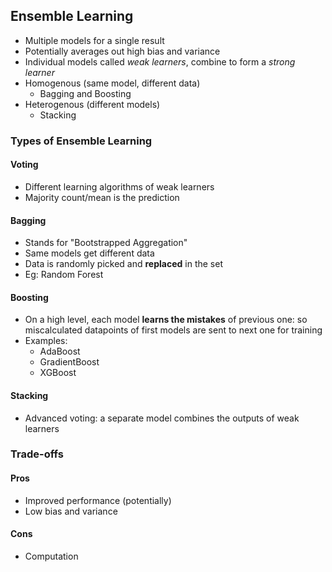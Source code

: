## Ensemble Learning
- Multiple models for a single result
- Potentially averages out high bias and variance
- Individual models called _weak learners_, combine to form a _strong learner_
- Homogenous (same model, different data)
  - Bagging and Boosting
- Heterogenous (different models)
  - Stacking

### Types of Ensemble Learning
#### Voting
  - Different learning algorithms of weak learners
  - Majority count/mean is the prediction
#### Bagging
  - Stands for "Bootstrapped Aggregation"
  - Same models get different data
  - Data is randomly picked and **replaced** in the set
  - Eg: Random Forest
#### Boosting
  - On a high level, each model **learns the mistakes** of previous one: so miscalculated datapoints of first models are sent to next one for training
  - Examples:
    - AdaBoost
    - GradientBoost
    - XGBoost
#### Stacking
  - Advanced voting: a separate model combines the outputs of weak learners


### Trade-offs
#### Pros
- Improved performance (potentially)
- Low bias and variance
#### Cons
- Computation

